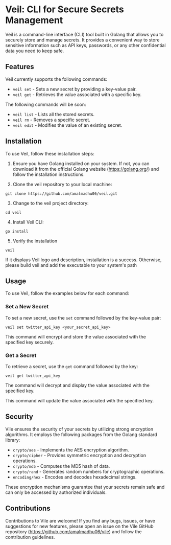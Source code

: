 #  Veil: CLI for Secure Secrets Management

Veil is a command-line interface (CLI) tool built in Golang that allows you to securely store and manage secrets. It provides a convenient way to store sensitive information such as API keys, passwords, or any other confidential data you need to keep safe.

## Features

Veil currently supports the following commands:

* `veil set` - Sets a new secret by providing a key-value pair.
* `veil get` - Retrieves the value associated with a specific key.

The following commands will be soon:
* `veil list` - Lists all the stored secrets.
* `veil rm` - Removes a specific secret.
* `veil edit` - Modifies the value of an existing secret.

## Installation

To use Veil, follow these installation steps:

1. Ensure you have Golang installed on your system. If not, you can download it from the official Golang website (https://golang.org/) and follow the installation instructions.

2. Clone the veil repository to your local machine:
```shell
git clone https://github.com/amalmadhu06/veil.git
```

3. Change to the veil project directory:
```shell
cd veil
```
4. Install Veil CLI:
```shell
go install 
```
5. Verify the installation
```shell
veil
```
If it displays Veil logo and description, installation is a success. Otherwise, please build veil and add the executable to your system's path

## Usage

To use Veil, follow the examples below for each command:

### Set a New Secret

To set a new secret, use the `set` command followed by the key-value pair:
```shell
veil set twitter_api_key <your_secret_api_key>
```

This command will encrypt and store the value associated with the specified key securely.

### Get a Secret

To retrieve a secret, use the `get` command followed by the key:
```shell
veil get twitter_api_key
```
The command will decrypt and display the value associated with the specified key.


This command will update the value associated with the specified key.

## Security

Vile ensures the security of your secrets by utilizing strong encryption algorithms. It employs the following packages from the Golang standard library:

* `crypto/aes` - Implements the AES encryption algorithm.
* `crypto/cipher` - Provides symmetric encryption and decryption operations.
* `crypto/md5` - Computes the MD5 hash of data.
* `crypto/rand` - Generates random numbers for cryptographic operations.
* `encoding/hex` - Encodes and decodes hexadecimal strings.

These encryption mechanisms guarantee that your secrets remain safe and can only be accessed by authorized individuals.

## Contributions

Contributions to Vile are welcome!
If you find any bugs, issues,
or have suggestions for new features,
please open an issue on the Vile GitHub repository
(https://github.com/amalmadhu06/vile) and follow the contribution guidelines.
